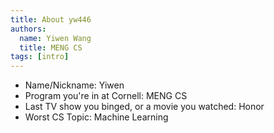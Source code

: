 ```yaml
---
title: About yw446
authors:
  name: Yiwen Wang
  title: MENG CS
tags: [intro]
---
```


- Name/Nickname: Yiwen
- Program you're in at Cornell: MENG CS
- Last TV show you binged, or a movie you watched: Honor
- Worst CS Topic: Machine Learning
